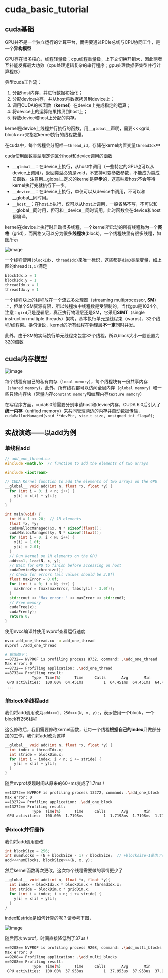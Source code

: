 # cuda_basic_tutorial

## cuda基础

GPU并不是一个独立运行的计算平台，而需要通过PCIe总线与CPU协同工作，是一个**异构模型**

GPU存在很多核心，线程轻量级；cpu线程重量级，上下文切换开销大，因此两者互补能发挥最大功效（cpu处理逻辑复杂的串行程序；gpu处理数据密集型并行计算程序）

典型cuda工作流：

1. 分配host内存，并进行数据初始化；
2. 分配device内存，并从host将数据拷贝到device上；
3. 调用CUDA的核函数（**kernel**）在device上完成指定的运算；
4. 将device上的运算结果拷贝到host上；
5. 释放device和host上分配的内存。

kernel是device上线程并行执行的函数，用`__global__`声明，需要<<<grid, block>>>来指定kernel执行的线程数量。

在cuda中，每个线程会分配唯一`thread_id`，存储在kernel内置变量`threadIdx`中

cuda使用函数类型限定词区分host和device调用的函数

- `__global__`：在device上执行，从host中调用（一些特定的GPU也可以从device上调用），返回类型必须是void，不支持可变参数参数，不能成为类成员函数。注意用__global__定义的kernel是**异步**的，这意味着host不会等待kernel执行完就执行下一步。
- `__device__`：在device上执行，单仅可以从device中调用，不可以和__global__同时用。
- `__host__`：在host上执行，仅可以从host上调用，一般省略不写，不可以和__global__同时用，但可和__device__同时调用，此时函数会在device和host都编译。

kernel在device上执行时启动很多线程，一个kernel所启动的所有线程称为一个**网格**（grid），而网格又可以分为很多**线程块**(block)，一个线程块里有很多线程，如图所示

![image](resources/cuda-threads.png)

一个线程使用`(blockIdx, threadIdx)`来唯一标识，这些都是`dim3`类型变量，如上图的thread`(1,1)`满足

```c
blockIdx.x = 1
blockIdx.y = 1
threadIdx.x = 1
threadIdx.y = 1
```

一个线程块上的线程放在一个流式多处理器（streaming multiprocessor, **SM**）上，但单个SM资源有限，所以线程块中线程数是受限制的，当代gpu是1024个。注意：`gird`只是逻辑层，真正执行物理层还是SM，它采用**SIMT**（single instruction multiple threads）架构，基本执行单元是线程束（warps），32个线程/线程束。换句话说，kernel的所有线程在物理层**不一定**同时并发。

此外，由于SM的实际执行单元线程束包含32个线程，所以block大小一般设置为32的倍数

## cuda内存模型

![image](resources/cuda-memory.webp)

每个线程有自己的私有内存（`local memory`），每个线程块有一份共享内存（`shared memory`）。此外，所有线程都可以访问全局内存（`global memory`）和一些只读内存块（常量内存`constant memory`和纹理内存`texture memory`）

在写程序方面，cuda6.0前需要分别申请host和device内存，CUDA 6.0后引入了**统一内存**（unified memory）来共同管理两边的内存并自动数据传输，`cudaMallocManaged(void **devPtr, size_t size, unsigned int flag=0);`

## 实战演练——以add为例

### 单线程add

```c++
// add_one_thread.cu
#include <math.h>  // function to add the elements of two arrays

#include <iostream>

// CUDA Kernel function to add the elements of two arrays on the GPU
__global__ void add(int n, float *x, float *y) {
  for (int i = 0; i < n; i++) {
    y[i] = x[i] + y[i];
  }
}

int main(void) {
  int N = 1 << 20;  // 1M elements
  float *x, *y;
  cudaMallocManaged(&x, N * sizeof(float));
  cudaMallocManaged(&y, N * sizeof(float));
  for (int i = 0; i < N; i++) {
    x[i] = 1.0f;
    y[i] = 2.0f;
  }
  // Run kernel on 1M elements on the GPU
  add<<<1, 1>>>(N, x, y);
  // Wait for GPU to finish before accessing on host
  cudaDeviceSynchronize();
  // Check for errors (all values should be 3.0f)
  float maxError = 0.0f;
  for (int i = 0; i < N; i++) {
    maxError = fmax(maxError, fabs(y[i] - 3.0f));
  }
  std::cout << "Max error: " << maxError << std::endl;
  // Free memory
  cudaFree(x);
  cudaFree(y);
  return 0;
}
```

使用nvcc编译并使用nvprof查看运行速度

```bash
nvcc add_one_thread.cu -o add_one_thread
nvprof ./add_one_thread

# 输出如下：
==8732== NVPROF is profiling process 8732, command: .\add_one_thread
Max error: 0
==8732== Profiling application: .\add_one_thread
==8732== Profiling result:
            Type  Time(%)      Time     Calls       Avg       Min       Max  Name
 GPU activities:  100.00%  64.451ms         1  64.451ms  64.451ms  64.451ms  add(int, float*, float*)
 ...
```

### 单block多线程add

我们将add调用改为`add<<<1, 256>>>(N, x, y);`，表示使用一个block，一个block有256线程

这么修改后，我们需要修改kernel函数，让每一个线程**根据自己的index**只做部分加的工作，我们将add改为这样

```c++
__global__ void add(int n, float *x, float *y) { 
  int index = threadIdx.x; 
  int stride = blockDim.x; 
  for (int i = index; i < n; i += stride) {
    y[i] = x[i] + y[i];
  }
}
```

随后nvprof发现时间从原来的60+ms变成了1.7ms！

```bash
==13272== NVPROF is profiling process 13272, command: .\add_one_block
Max error: 0
==13272== Profiling application: .\add_one_block
==13272== Profiling result:
            Type  Time(%)      Time     Calls       Avg       Min       Max  Name
 GPU activities:  100.00%  1.7198ms         1  1.7198ms  1.7198ms  1.7198ms  add(int, float*, float*)
```

### 多block并行操作

我们将add调用更改

```c++
int blockSize = 256;
int numBlocks = (N + blockSize - 1) / blockSize;  // +blocksize-1是为了向上取整
add<<<numBlocks, blockSize>>>(N, x, y);
```

然后kernel函数再次更改，这次每个线程需要做的事情更少了

```c++
__global__ void add(int n, float *x, float *y){ 
  int index = blockIdx.x * blockDim.x + threadIdx.x; 
  int stride = blockDim.x * gridDim.x; 
  for (int i = index; i < n; i += stride) {
    y[i] = x[i] + y[i];
  }
}
```

index和stride是如何计算的呢？请参考下图，

![image](resources/cuda-thread-index.webp)

随后再次nvprof，时间直接降低到了37us！

```bash
==9208== NVPROF is profiling process 9208, command: .\add_multi_blocks
Max error: 0
==9208== Profiling application: .\add_multi_blocks
==9208== Profiling result:
            Type  Time(%)      Time     Calls       Avg       Min       Max  Name
 GPU activities:  100.00%  37.953us         1  37.953us  37.953us  37.953us  add(int, float*, float*)
```
